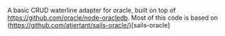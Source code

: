 A basic CRUD waterline adapter for oracle, built on top of https://github.com/oracle/node-oracledb.
Most of this code is based on (https://github.com/atiertant/sails-oracle/)[sails-oracle]
